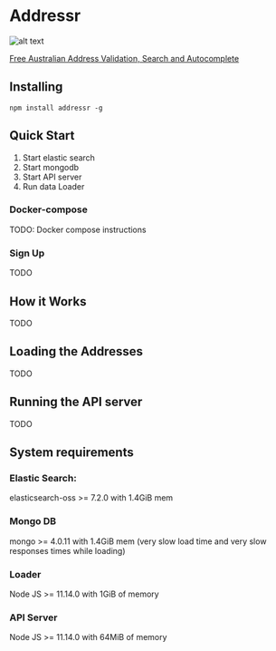 # Addressr

![alt text](https://addressr.mountain-pass.com.au/icons/icon-144x144.png 'Addressr')

[Free Australian Address Validation, Search and Autocomplete](https://addressr.mountain-pass.com.au)

## Installing

`npm install addressr -g`

## Quick Start

1. Start elastic search
2. Start mongodb
3. Start API server
4. Run data Loader

### Docker-compose

TODO: Docker compose instructions

### Sign Up

TODO

## How it Works

TODO

## Loading the Addresses

TODO

## Running the API server

TODO

## System requirements

### Elastic Search:

elasticsearch-oss >= 7.2.0 with 1.4GiB mem

### Mongo DB

mongo >= 4.0.11 with 1.4GiB mem (very slow load time and very slow responses times while loading)

### Loader

Node JS >= 11.14.0 with 1GiB of memory

### API Server

Node JS >= 11.14.0 with 64MiB of memory
